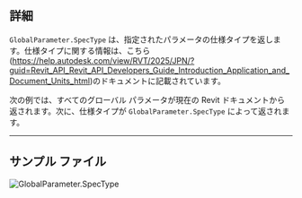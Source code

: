 ## 詳細
`GlobalParameter.SpecType` は、指定されたパラメータの仕様タイプを返します。仕様タイプに関する情報は、こちら(https://help.autodesk.com/view/RVT/2025/JPN/?guid=Revit_API_Revit_API_Developers_Guide_Introduction_Application_and_Document_Units_html)のドキュメントに記載されています。

次の例では、すべてのグローバル パラメータが現在の Revit ドキュメントから返されます。次に、仕様タイプが `GlobalParameter.SpecType` によって返されます。
___
## サンプル ファイル

![GlobalParameter.SpecType](./Revit.Elements.GlobalParameter.SpecType_img.jpg)
